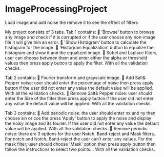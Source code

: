 # ImageProcessingProject
Load image and add noise the remove it to see the effect of filters

My project consists of 3 tabs.
Tab 1 contains:
 'Browse' button to browse any image and check if it is corrupted or if the user choose any non-image file it will give him an error.
 'Show Histogram' button to calculate the histogram for the image.
 'Histogram Equalization' button to equalize the histogram and show it and the equalized image.
 Sobel and Laplace filters, user can choose between them and enter either the alpha or threshold values then press apply button to apply the filter. With all the validation checks.

Tab 2 contains:
 Fourier transform and grayscale image.
 Add Salt& Pepper noise: user should enter the percentage of noise then press apply button if the user did not enter any value the default value will be applied. With all the validation checks.
 Remove Salt& Pepper noise: user should enter the Size of the filter then press apply button if the user did not enter any value the default value will be applied. With all the validation checks.

Tab 3 contains:
 Add periodic noise: the user should enter nx and ny then choose sin or cos the press 'Apply' button to apply the noise and display the noisy image and its fourier. If the user did not enter any value the default value will be applied. With all the validation checks.
 Remove periodic noise: there are 3 options for the user Notch, Band-reject and Mask filters. For notch and Notch, Band-reject the user can't enter any values. For the mask filter, user should choose 'Mask' option then press apply button then follow the instructions to select two points. . With all the validation checks.
